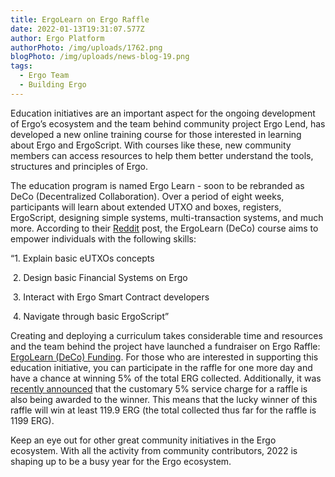 ```yaml
---
title: ErgoLearn on Ergo Raffle
date: 2022-01-13T19:31:07.577Z
author: Ergo Platform
authorPhoto: /img/uploads/1762.png
blogPhoto: /img/uploads/news-blog-19.png
tags:
  - Ergo Team
  - Building Ergo
---
```

<!--StartFragment-->

Education initiatives are an important aspect for the ongoing development of Ergo’s ecosystem and the team behind community project Ergo Lend, has developed a new online training course for those interested in learning about Ergo and ErgoScript. With courses like these, new community members can access resources to help them better understand the tools, structures and principles of Ergo.



The education program is named Ergo Learn - soon to be rebranded as DeCo (Decentralized Collaboration). Over a period of eight weeks, participants will learn about extended UTXO and boxes, registers, ErgoScript, designing simple systems, multi-transaction systems, and much more. According to their [Reddit](https://www.reddit.com/r/ergonauts/comments/qyczj4/announcing_ergolearn_come_learn_the_beginnings_of/) post, the ErgoLearn (DeCo) course aims to empower individuals with the following skills:



“1. Explain basic eUTXOs concepts

 2. Design basic Financial Systems on Ergo

 3. Interact with Ergo Smart Contract developers

 4. Navigate through basic ErgoScript”



Creating and deploying a curriculum takes considerable time and resources and the team behind the project have launched a fundraiser on Ergo Raffle: [ErgoLearn (DeCo) Funding](https://ergoraffle.com/raffle/show/d6941cb138ff2442d42a9636b8acf1ac06e2ca0665a884030e69499f0a2b139d). For those who are interested in supporting this education initiative, you can participate in the raffle for one more day and have a chance at winning 5% of the total ERG collected. Additionally, it was [recently announced](https://twitter.com/mhs_sam/status/1481365174078558215?s=20) that the customary 5% service charge for a raffle is also being awarded to the winner. This means that the lucky winner of this raffle will win at least 119.9 ERG (the total collected thus far for the raffle is 1199 ERG).



Keep an eye out for other great community initiatives in the Ergo ecosystem. With all the activity from community contributors, 2022 is shaping up to be a busy year for the Ergo ecosystem.



<!--EndFragment-->